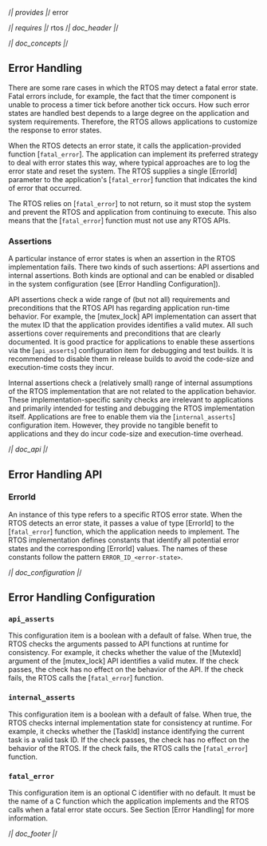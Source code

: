 /*| provides |*/
error

/*| requires |*/
rtos
/*| doc_header |*/

/*| doc_concepts |*/
## Error Handling

There are some rare cases in which the RTOS may detect a fatal error state.
Fatal errors include, for example, the fact that the timer component is unable to process a timer tick before another tick occurs.
How such error states are handled best depends to a large degree on the application and system requirements.
Therefore, the RTOS allows applications to customize the response to error states.

When the RTOS detects an error state, it calls the application-provided function [`fatal_error`].
The application can implement its preferred strategy to deal with error states this way, where typical approaches are to log the error state and reset the system.
The RTOS supplies a single [<span class="api">ErrorId</span>] parameter to the application's [`fatal_error`] function that indicates the kind of error that occurred.

The RTOS relies on [`fatal_error`] to not return, so it must stop the system and prevent the RTOS and application from continuing to execute.
This also means that the [`fatal_error`] function must not use any RTOS APIs.

### Assertions

A particular instance of error states is when an assertion in the RTOS implementation fails.
There two kinds of such assertions:
API assertions and internal assertions.
Both kinds are optional and can be enabled or disabled in the system configuration (see [Error Handling Configuration]).

API assertions check a wide range of (but not all) requirements and preconditions that the RTOS API has regarding application run-time behavior.
For example, the [<span class="api">mutex_lock</span>] API implementation can assert that the mutex ID that the application provides identifies a valid mutex.
All such assertions cover requirements and preconditions that are clearly documented.
It is good practice for applications to enable these assertions via the [`api_asserts`] configuration item for debugging and test builds.
It is recommended to disable them in release builds to avoid the code-size and execution-time costs they incur.

Internal assertions check a (relatively small) range of internal assumptions of the RTOS implementation that are not related to the application behavior.
These implementation-specific sanity checks are irrelevant to applications and primarily intended for testing and debugging the RTOS implementation itself.
Applications are free to enable them via the [`internal_asserts`] configuration item.
However, they provide no tangible benefit to applications and they do incur code-size and execution-time overhead.


/*| doc_api |*/
## Error Handling API

### <span class="api">ErrorId</span>

An instance of this type refers to a specific RTOS error state.
When the RTOS detects an error state, it passes a value of type [<span class="api">ErrorId</span>] to the [`fatal_error`] function, which the application needs to implement.
The RTOS implementation defines constants that identify all potential error states and the corresponding [<span class="api">ErrorId</span>] values.
The names of these constants follow the pattern `ERROR_ID_<error-state>`.

/*| doc_configuration |*/
## Error Handling Configuration

### `api_asserts`

This configuration item is a boolean with a default of false.
When true, the RTOS checks the arguments passed to API functions at runtime for consistency.
For example, it checks whether the value of the [<span class="api">MutexId</span>] argument of the [<span class="api">mutex_lock</span>] API identifies a valid mutex.
If the check passes, the check has no effect on the behavior of the API.
If the check fails, the RTOS calls the [`fatal_error`] function.


### `internal_asserts`

This configuration item is a boolean with a default of false.
When true, the RTOS checks internal implementation state for consistency at runtime.
For example, it checks whether the [<span class="api">TaskId</span>] instance identifying the current task is a valid task ID.
If the check passes, the check has no effect on the behavior of the RTOS.
If the check fails, the RTOS calls the [`fatal_error`] function.


### `fatal_error`

This configuration item is an optional C identifier with no default.
It must be the name of a C function which the application implements and the RTOS calls when a fatal error state occurs.
See Section [Error Handling] for more information.

/*| doc_footer |*/
